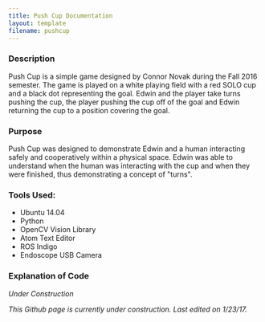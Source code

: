 ```yaml
---
title: Push Cup Documentation
layout: template
filename: pushcup
---
```


### Description
<p>Push Cup is a simple game designed by Connor Novak during the Fall 2016
semester. The game is played on a white playing field with a red SOLO cup and a
black dot representing the goal. Edwin and the player take turns pushing the
cup, the player pushing the cup off of the goal and Edwin returning the cup to a
position covering the goal.</p>

### Purpose
<p>Push Cup was designed to demonstrate Edwin and a human interacting
safely and cooperatively within a physical space. Edwin was able to understand
when the human was interacting with the cup and when they were finished, thus
demonstrating a concept of "turns".</p>

### Tools Used:
- Ubuntu 14.04
- Python
- OpenCV Vision Library
- Atom Text Editor
- ROS Indigo
- Endoscope USB Camera

### Explanation of Code
*Under Construction*

*This Github page is currently under construction. Last edited on 1/23/17.*
